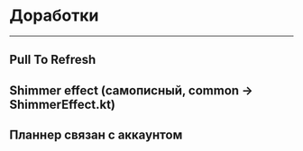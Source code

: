 # Доработки
___
## Pull To Refresh

## Shimmer effect (самописный, common -> ShimmerEffect.kt)

## Планнер связан с аккаунтом